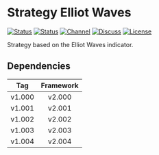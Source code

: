 # Strategy Elliot Waves

[![Status][gha-image-check-master]][gha-link-check-master]
[![Status][gha-image-compile-master]][gha-link-compile-master]
[![Channel][tg-channel-image]][tg-channel-link]
[![Discuss][gh-discuss-badge]][gh-discuss-link]
[![License][license-image]][license-link]

Strategy based on the Elliot Waves indicator.

## Dependencies

| Tag      | Framework |
|:--------:|:---------:|
| v1.000   | v2.000    |
| v1.001   | v2.001    |
| v1.002   | v2.002    |
| v1.003   | v2.003    |
| v1.004   | v2.004    |

<!-- Named links -->

[gh-discuss-badge]: https://img.shields.io/badge/Discussions-Q&A-blue.svg?logo=github
[gh-discuss-link]: https://github.com/EA31337/EA31337-Strategies/discussions

[gha-link-check-master]: https://github.com/EA31337/Strategy-ElliottWave/actions?query=workflow:Check+branch%3Amaster
[gha-image-check-master]: https://github.com/EA31337/Strategy-ElliottWave/workflows/Check/badge.svg?branch=master
[gha-link-compile-master]: https://github.com/EA31337/Strategy-ElliottWave/actions?query=workflow:Compile+branch%3Amaster
[gha-image-compile-master]: https://github.com/EA31337/Strategy-ElliottWave/workflows/Compile/badge.svg?branch=master

[tg-channel-image]: https://img.shields.io/badge/Telegram-join-0088CC.svg?logo=telegram
[tg-channel-link]: https://t.me/EA31337

[license-image]: https://img.shields.io/github/license/EA31337/EA31337-Strategies.svg
[license-link]: https://tldrlegal.com/license/gnu-general-public-license-v3-(gpl-3)

